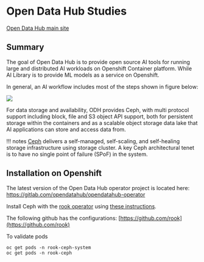 # Open Data Hub Studies

[Open Data Hub main site](https://opendatahub.io)

## Summary

The goal of Open Data Hub is to provide open source AI tools for running large and distributed AI workloads on Openshift Container platform. While AI Library is to provide ML models as a service on Openshift.

In general, an AI workflow includes most of the steps shown in figure below:

![](images/odh-figure-1.png)

For data storage and availability, ODH provides Ceph, with multi protocol support including block, file and S3 object API support, both for persistent storage within the containers and as a scalable object storage data lake that AI applications can store and access data from.

!!! notes
        [Ceph](https://docs.ceph.com/docs/master/start/intro/) delivers a self-managed, self-scaling, and self-healing storage infrastructure using storage cluster. A key Ceph architectural tenet is to have no single point of failure (SPoF) in the system.

## Installation on Openshift

The latest version of the Open Data Hub operator project is located here: https://gitlab.com/opendatahub/opendatahub-operator

Install Ceph with the [rook operator](https://www.redhat.com/en/blog/rook-ceph-storage-operator-now-operatorhubio) using [these instructions](https://opendatahub.io/arch.html#ceph-installation-with-the-rook-operator).

The following github has the configurations: [https://github.com/rook](https://github.com/rook)

To validate pods 

```
oc get pods -n rook-ceph-system
oc get pods -n rook-ceph
```
